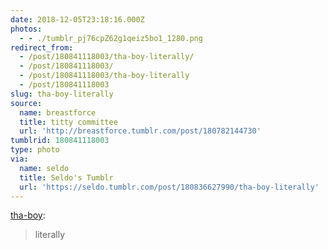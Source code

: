```yaml
---
date: 2018-12-05T23:18:16.000Z
photos:
  - - ./tumblr_pj76cpZ62g1qeiz5bo1_1280.png
redirect_from:
  - /post/180841118003/tha-boy-literally/
  - /post/180841118003/
  - /post/180841118003/tha-boy-literally
  - /post/180841118003
slug: tha-boy-literally
source:
  name: breastforce
  title: titty committee
  url: 'http://breastforce.tumblr.com/post/180782144730'
tumblrid: 180841118003
type: photo
via:
  name: seldo
  title: Seldo's Tumblr
  url: 'https://seldo.tumblr.com/post/180836627990/tha-boy-literally'
---
```

<p><a href="http://tha-boy.tumblr.com/post/180808766969/literally" class="tumblr_blog">tha-boy</a>:</p>

<blockquote><p>literally</p></blockquote>
